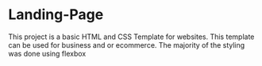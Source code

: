 # Landing-Page

This project is a basic HTML and CSS Template for websites.
This template can be used for business and or ecommerce.
The majority of the styling was done using flexbox
